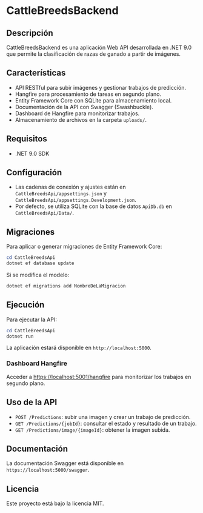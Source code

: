 # CattleBreedsBackend

## Descripción

CattleBreedsBackend es una aplicación Web API desarrollada en .NET 9.0 que permite la clasificación de razas de ganado a partir de imágenes.

## Características

- API RESTful para subir imágenes y gestionar trabajos de predicción.
- Hangfire para procesamiento de tareas en segundo plano.
- Entity Framework Core con SQLite para almacenamiento local.
- Documentación de la API con Swagger (Swashbuckle).
- Dashboard de Hangfire para monitorizar trabajos.
- Almacenamiento de archivos en la carpeta `uploads/`.

## Requisitos

- .NET 9.0 SDK

## Configuración

- Las cadenas de conexión y ajustes están en `CattleBreedsApi/appsettings.json` y `CattleBreedsApi/appsettings.Development.json`.
- Por defecto, se utiliza SQLite con la base de datos `ApiDb.db` en `CattleBreedsApi/Data/`.

## Migraciones

Para aplicar o generar migraciones de Entity Framework Core:

```powershell
cd CattleBreedsApi
dotnet ef database update
```

Si se modifica el modelo:

```powershell
dotnet ef migrations add NombreDeLaMigracion
```

## Ejecución

Para ejecutar la API:

```powershell
cd CattleBreedsApi
dotnet run
```

La aplicación estará disponible en `http://localhost:5000`.

### Dashboard Hangfire

Acceder a [https://localhost:5001/hangfire](https://localhost:5000/hangfire) para monitorizar los trabajos en segundo plano.

## Uso de la API

- `POST /Predictions`: subir una imagen y crear un trabajo de predicción.
- `GET /Predictions/{jobId}`: consultar el estado y resultado de un trabajo.
- `GET /Predictions/image/{imageId}`: obtener la imagen subida.

## Documentación
La documentación Swagger está disponible en `https://localhost:5000/swagger`.

## Licencia
Este proyecto está bajo la licencia MIT.
